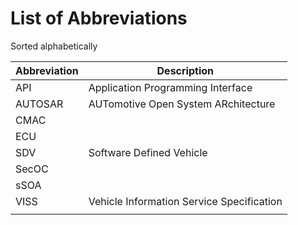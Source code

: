 # List of Abbreviations

Sorted alphabetically

|Abbreviation|Description|
|--|--|
|API|Application Programming Interface|
|AUTOSAR|AUTomotive Open System ARchitecture|
|CMAC||
|ECU||
|SDV|Software Defined Vehicle|
|SecOC||
|sSOA||
|VISS|Vehicle Information Service Specification|
|||
